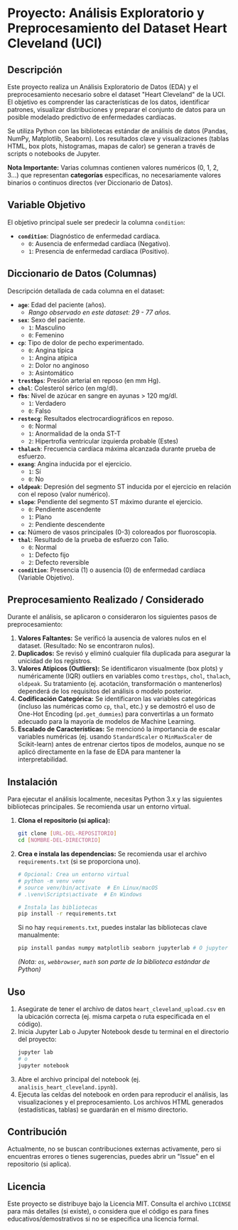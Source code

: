 # Proyecto: Análisis Exploratorio y Preprocesamiento del Dataset Heart Cleveland (UCI)

## Descripción

Este proyecto realiza un Análisis Exploratorio de Datos (EDA) y el preprocesamiento necesario sobre el dataset "Heart Cleveland" de la UCI. El objetivo es comprender las características de los datos, identificar patrones, visualizar distribuciones y preparar el conjunto de datos para un posible modelado predictivo de enfermedades cardíacas.

Se utiliza Python con las bibliotecas estándar de análisis de datos (Pandas, NumPy, Matplotlib, Seaborn). Los resultados clave y visualizaciones (tablas HTML, box plots, histogramas, mapas de calor) se generan a través de scripts o notebooks de Jupyter.

**Nota Importante:** Varias columnas contienen valores numéricos (0, 1, 2, 3...) que representan **categorías** específicas, no necesariamente valores binarios o continuos directos (ver Diccionario de Datos).

## Variable Objetivo

El objetivo principal suele ser predecir la columna `condition`:

* **`condition`**: Diagnóstico de enfermedad cardíaca.
    * `0`: Ausencia de enfermedad cardíaca (Negativo).
    * `1`: Presencia de enfermedad cardíaca (Positivo).

## Diccionario de Datos (Columnas)

Descripción detallada de cada columna en el dataset:

* **`age`**: Edad del paciente (años).
    * *Rango observado en este dataset: 29 - 77 años.*
* **`sex`**: Sexo del paciente.
    * `1`: Masculino
    * `0`: Femenino
* **`cp`**: Tipo de dolor de pecho experimentado.
    * `0`: Angina típica
    * `1`: Angina atípica
    * `2`: Dolor no anginoso
    * `3`: Asintomático
* **`trestbps`**: Presión arterial en reposo (en mm Hg).
* **`chol`**: Colesterol sérico (en mg/dl).
* **`fbs`**: Nivel de azúcar en sangre en ayunas > 120 mg/dl.
    * `1`: Verdadero
    * `0`: Falso
* **`restecg`**: Resultados electrocardiográficos en reposo.
    * `0`: Normal
    * `1`: Anormalidad de la onda ST-T
    * `2`: Hipertrofia ventricular izquierda probable (Estes)
* **`thalach`**: Frecuencia cardíaca máxima alcanzada durante prueba de esfuerzo.
* **`exang`**: Angina inducida por el ejercicio.
    * `1`: Sí
    * `0`: No
* **`oldpeak`**: Depresión del segmento ST inducida por el ejercicio en relación con el reposo (valor numérico).
* **`slope`**: Pendiente del segmento ST máximo durante el ejercicio.
    * `0`: Pendiente ascendente
    * `1`: Plano
    * `2`: Pendiente descendente
* **`ca`**: Número de vasos principales (0-3) coloreados por fluoroscopia.
* **`thal`**: Resultado de la prueba de esfuerzo con Talio.
    * `0`: Normal
    * `1`: Defecto fijo
    * `2`: Defecto reversible
* **`condition`**: Presencia (1) o ausencia (0) de enfermedad cardíaca (Variable Objetivo).

## Preprocesamiento Realizado / Considerado

Durante el análisis, se aplicaron o consideraron los siguientes pasos de preprocesamiento:

1.  **Valores Faltantes:** Se verificó la ausencia de valores nulos en el dataset. (Resultado: No se encontraron nulos).
2.  **Duplicados:** Se revisó y eliminó cualquier fila duplicada para asegurar la unicidad de los registros.
3.  **Valores Atípicos (Outliers):** Se identificaron visualmente (box plots) y numéricamente (IQR) outliers en variables como `trestbps`, `chol`, `thalach`, `oldpeak`. Su tratamiento (ej. acotación, transformación o mantenerlos) dependerá de los requisitos del análisis o modelo posterior.
4.  **Codificación Categórica:** Se identificaron las variables categóricas (incluso las numéricas como `cp`, `thal`, etc.) y se demostró el uso de One-Hot Encoding (`pd.get_dummies`) para convertirlas a un formato adecuado para la mayoría de modelos de Machine Learning.
5.  **Escalado de Características:** Se mencionó la importancia de escalar variables numéricas (ej. usando `StandardScaler` o `MinMaxScaler` de Scikit-learn) antes de entrenar ciertos tipos de modelos, aunque no se aplicó directamente en la fase de EDA para mantener la interpretabilidad.

## Instalación

Para ejecutar el análisis localmente, necesitas Python 3.x y las siguientes bibliotecas principales. Se recomienda usar un entorno virtual.

1.  **Clona el repositorio (si aplica):**
    ```bash
    git clone [URL-DEL-REPOSITORIO]
    cd [NOMBRE-DEL-DIRECTORIO]
    ```
2.  **Crea e instala las dependencias:**
    Se recomienda usar el archivo `requirements.txt` (si se proporciona uno).
    ```bash
    # Opcional: Crea un entorno virtual
    # python -m venv venv
    # source venv/bin/activate  # En Linux/macOS
    # .\venv\Scripts\activate  # En Windows

    # Instala las bibliotecas
    pip install -r requirements.txt
    ```
    Si no hay `requirements.txt`, puedes instalar las bibliotecas clave manualmente:
    ```bash
    pip install pandas numpy matplotlib seaborn jupyterlab # O jupyter notebook
    ```
    *(Nota: `os`, `webbrowser`, `math` son parte de la biblioteca estándar de Python)*

## Uso

1.  Asegúrate de tener el archivo de datos `heart_cleveland_upload.csv` en la ubicación correcta (ej. misma carpeta o ruta especificada en el código).
2.  Inicia Jupyter Lab o Jupyter Notebook desde tu terminal en el directorio del proyecto:
    ```bash
    jupyter lab
    # o
    jupyter notebook
    ```
3.  Abre el archivo principal del notebook (ej. `analisis_heart_cleveland.ipynb`).
4.  Ejecuta las celdas del notebook en orden para reproducir el análisis, las visualizaciones y el preprocesamiento. Los archivos HTML generados (estadísticas, tablas) se guardarán en el mismo directorio.

## Contribución

Actualmente, no se buscan contribuciones externas activamente, pero si encuentras errores o tienes sugerencias, puedes abrir un "Issue" en el repositorio (si aplica).

## Licencia

Este proyecto se distribuye bajo la Licencia MIT. Consulta el archivo `LICENSE` para más detalles (si existe), o considera que el código es para fines educativos/demostrativos si no se especifica una licencia formal.